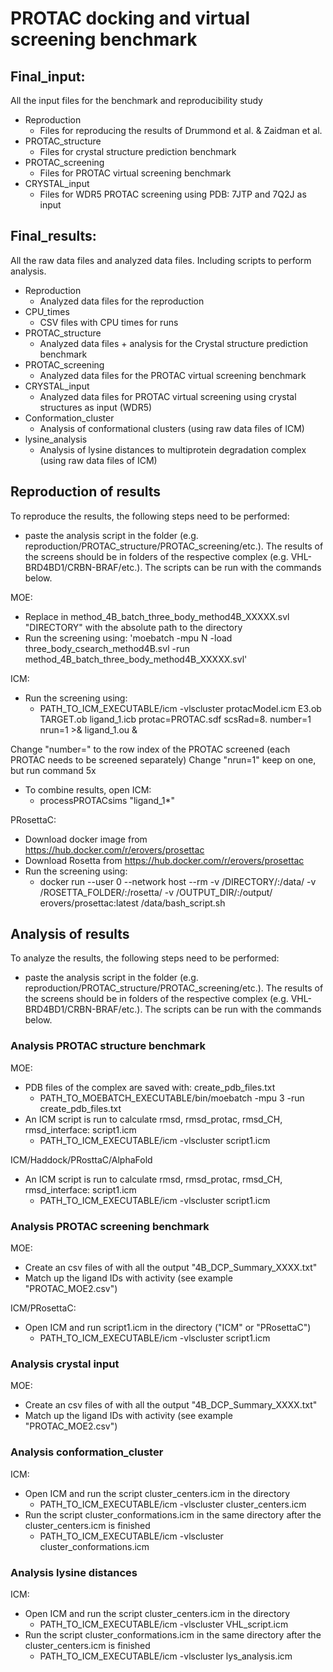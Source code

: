 # PROTAC docking and virtual screening benchmark

## Final_input:

All the input files for the benchmark and reproducibility study

- Reproduction
	- Files for reproducing the results of Drummond et al. & Zaidman et al.
- PROTAC_structure
	- Files for crystal structure prediction benchmark
- PROTAC_screening
	- Files for PROTAC virtual screening benchmark
- CRYSTAL_input
	- Files for WDR5 PROTAC screening using PDB: 7JTP and 7Q2J as input

## Final_results:

All the raw data files and analyzed data files. Including scripts to perform analysis.

- Reproduction
	- Analyzed data files for the reproduction
- CPU_times
	- CSV files with CPU times for runs
- PROTAC_structure
	- Analyzed data files + analysis for the Crystal structure prediction benchmark
- PROTAC_screening
	- Analyzed data files for the PROTAC virtual screening benchmark
- CRYSTAL_input
	- Analyzed data files for PROTAC virtual screening using crystal structures as input (WDR5)
- Conformation_cluster
	- Analysis of conformational clusters (using raw data files of ICM)			
- lysine_analysis
	- Analysis of lysine distances to multiprotein degradation complex (using raw data files of ICM)


## Reproduction of results

To reproduce the results, the following steps need to be performed:

- paste the analysis script in the folder (e.g. reproduction/PROTAC_structure/PROTAC_screening/etc.). The results of the screens should be in folders of the respective complex (e.g. VHL-BRD4BD1/CRBN-BRAF/etc.). The scripts can be run with the commands below.

MOE:
- Replace in method_4B_batch_three_body_method4B_XXXXX.svl "DIRECTORY" with the absolute path to the directory
- Run the screening using:
	'moebatch -mpu N -load three_body_csearch_method4B.svl -run method_4B_batch_three_body_method4B_XXXXX.svl'

ICM:
- Run the screening using:
	- PATH_TO_ICM_EXECUTABLE/icm -vlscluster protacModel.icm E3.ob TARGET.ob ligand_1.icb protac=PROTAC.sdf scsRad=8. number=1 nrun=1 >& ligand_1.ou &

Change "number=" to the row index of the PROTAC screened (each PROTAC needs to be screened separately)
Change "nrun=1" keep on one, but run command 5x

- To combine results, open ICM:
	- processPROTACsims "ligand_1*"

PRosettaC:
- Download docker image from https://hub.docker.com/r/erovers/prosettac
- Download Rosetta from https://hub.docker.com/r/erovers/prosettac
- Run the screening using:
	- docker run --user 0 --network host --rm -v /DIRECTORY/:/data/ -v /ROSETTA_FOLDER/:/rosetta/ -v /OUTPUT_DIR/:/output/ erovers/prosettac:latest /data/bash_script.sh

## Analysis of results

To analyze the results, the following steps need to be performed:

- paste the analysis script in the folder (e.g. reproduction/PROTAC_structure/PROTAC_screening/etc.). The results of the screens should be in folders of the respective complex (e.g. VHL-BRD4BD1/CRBN-BRAF/etc.). The scripts can be run with the commands below.

### Analysis PROTAC structure benchmark

MOE:
- PDB files of the complex are saved with: create_pdb_files.txt
	- PATH_TO_MOEBATCH_EXECUTABLE/bin/moebatch -mpu 3 -run create_pdb_files.txt
- An ICM script is run to calculate rmsd, rmsd_protac, rmsd_CH, rmsd_interface: script1.icm
	- PATH_TO_ICM_EXECUTABLE/icm -vlscluster script1.icm

ICM/Haddock/PRosttaC/AlphaFold
- An ICM script is run to calculate rmsd, rmsd_protac, rmsd_CH, rmsd_interface: script1.icm
	- PATH_TO_ICM_EXECUTABLE/icm -vlscluster script1.icm


### Analysis PROTAC screening benchmark

MOE:
- Create an csv files of with all the output "4B_DCP_Summary_XXXX.txt"
- Match up the ligand IDs with activity (see example "PROTAC_MOE2.csv")

ICM/PRosettaC:
- Open ICM and run script1.icm in the directory ("ICM" or "PRosettaC")
	- PATH_TO_ICM_EXECUTABLE/icm -vlscluster script1.icm


### Analysis crystal input

MOE:
- Create an csv files of with all the output "4B_DCP_Summary_XXXX.txt"
- Match up the ligand IDs with activity (see example "PROTAC_MOE2.csv")


### Analysis conformation_cluster

ICM:
- Open ICM and run the script cluster_centers.icm in the directory
	- PATH_TO_ICM_EXECUTABLE/icm -vlscluster cluster_centers.icm
- Run the script cluster_conformations.icm in the same directory after the cluster_centers.icm is finished
	- PATH_TO_ICM_EXECUTABLE/icm -vlscluster cluster_conformations.icm


### Analysis lysine distances

ICM:
- Open ICM and run the script cluster_centers.icm in the directory
	- PATH_TO_ICM_EXECUTABLE/icm -vlscluster VHL_script.icm
- Run the script cluster_conformations.icm in the same directory after the cluster_centers.icm is finished
	- PATH_TO_ICM_EXECUTABLE/icm -vlscluster lys_analysis.icm


